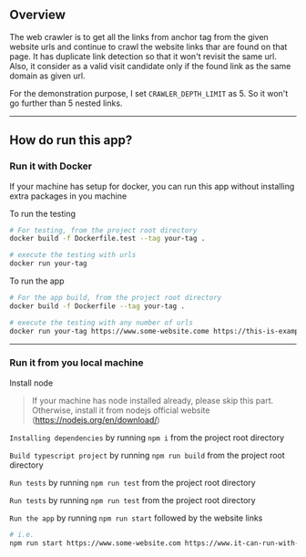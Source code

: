 ## Overview 
The web crawler is to get all the links from anchor tag from the given website urls and continue to crawl the website links thar are found on that page. 
It has duplicate link detection so that it won't revisit the same url. Also, it consider as a valid visit candidate only if the found link as the same domain as given url.

For the demonstration purpose, I set `CRAWLER_DEPTH_LIMIT` as 5. So it won't go further than 5 nested links.

<hr/>

## How do run this app?
### Run it with Docker
If your machine has setup for docker, you can run this app without installing extra packages in you machine

To run the testing 
```sh
# For testing, from the project root directory
docker build -f Dockerfile.test --tag your-tag .

# execute the testing with urls 
docker run your-tag
```

To run the app
```sh
# For the app build, from the project root directory
docker build -f Dockerfile --tag your-tag .

# execute the testing with any number of urls  
docker run your-tag https://www.some-website.come https://this-is-example-website-url.com # ...
```

<hr/>

### Run it from you local machine 
Install node
> If your machine has node installed already, please skip this part. Otherwise, install it from nodejs official website (https://nodejs.org/en/download/) 

`Installing dependencies` by running `npm i` from the project root directory

`Build typescript project` by running `npm run build` from the project root directory

`Run tests` by running `npm run test` from the project root directory

`Run tests` by running `npm run test` from the project root directory

`Run the app` by running `npm run start` followed by the website links 
```sh
# i.e. 
npm run start https://www.some-website.com https://www.it-can-run-with-multiple-ruls.com
```